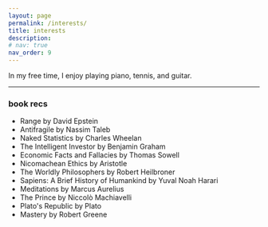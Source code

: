 ```yaml
---
layout: page
permalink: /interests/
title: interests
description:
# nav: true
nav_order: 9
---
```


In my free time, I enjoy playing piano, tennis, and guitar.

-----------------------

### book recs
- Range by David Epstein
- Antifragile by Nassim Taleb
- Naked Statistics by Charles Wheelan
- The Intelligent Investor by Benjamin Graham
- Economic Facts and Fallacies by Thomas Sowell
- Nicomachean Ethics by Aristotle
- The Worldly Philosophers by Robert Heilbroner
- Sapiens: A Brief History of Humankind by Yuval Noah Harari
- Meditations by Marcus Aurelius
- The Prince by Niccolò Machiavelli
- Plato's Republic by Plato
- Mastery by Robert Greene
